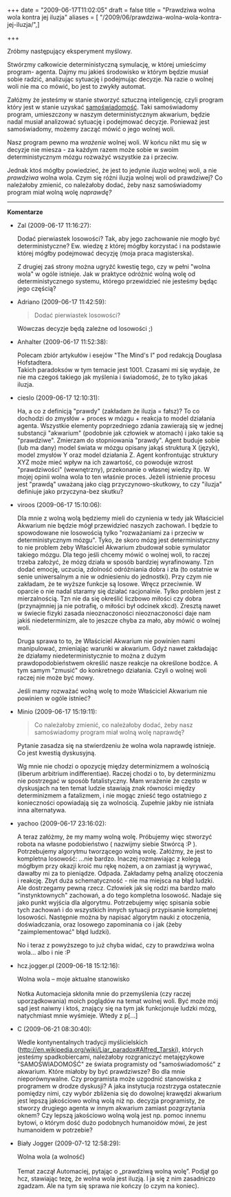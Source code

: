 +++
date = "2009-06-17T11:02:05"
draft = false
title = "Prawdziwa wolna wola kontra jej iluzja"
aliases = [ "/2009/06/prawdziwa-wolna-wola-kontra-jej-iluzja/",]

+++

Zróbmy następujący eksperyment myślowy.

Stwórzmy całkowicie deterministyczną symulację, w której umieścimy program-
agenta. Dajmy mu jakieś środowisko w którym będzie musiał sobie radzić,
analizując sytuację i podejmując decyzje. Na razie o wolnej woli nie ma co
mówić, bo jest to zwykły automat.

Załóżmy że jesteśmy w stanie stworzyć sztuczną inteligencję, czyli program
który jest w stanie uzyskać
[samoświadomość](http://pl.wikipedia.org/wiki/Samo%C5%9Bwiadomo%C5%9B%C4%87).
Taki samoświadomy program, umieszczony w naszym deterministycznym akwarium,
będzie nadal musiał analizować sytuację i podejmować decyzje. Ponieważ jest
samoświadomy, możemy zacząć mówić o jego wolnej woli.

Nasz program pewno ma _wrażenie_ wolnej woli. W końcu nikt mu się w decyzje
nie miesza - za każdym razem może sobie w swoim deterministycznym mózgu
rozważyć wszystkie za i przeciw.

Jednak ktoś mógłby powiedzieć, że jest to jedynie _iluzja_ wolnej woli, a nie
_prawdziwa_ wolna wola. Czym się różni iluzja wolnej woli od prawdziwej? Co
należałoby zmienić, co należałoby dodać, żeby nasz samoświadomy program miał
wolną wolę _naprawdę?_

----
**Komentarze**

* Zal (2009-06-17 11:16:27): <p>Dodać pierwiastek losowości? Tak, aby jego
  zachowanie nie mogło być deterministyczne? Ew. wiedzę z której mógłby
  korzystać i na podstawie której mógłby podejmować decyzję (moja praca
  magisterska).</p>  <p>Z drugiej zaś strony można ugryźć kwestię tego, czy w
  pełni "wolna wola" w ogóle istnieje. Jak w praktyce odróżnić wolną wolę od
  deterministycznego systemu, którego przewidzieć nie jesteśmy będąc jego
  częścią?</p>
* Adriano (2009-06-17 11:42:59): <blockquote> <p>Dodać pierwiastek
  losowości?</p> </blockquote>  <p>Wówczas decyzje będą zależne od losowości
  ;)</p>
* Anhalter (2009-06-17 11:52:38): <p>Polecam zbiór artykułów i esejów "The
  Mind's I" pod redakcją Douglasa Hofstadtera.<br /> Takich paradoksów w tym
  temacie jest 1001. Czasami mi się wydaje, że nie ma czegoś takiego jak
  myślenia i świadomość, że to tylko jakaś iluzja.</p>
* cieslo (2009-06-17 12:10:31): <p>Ha, a co z definicją "prawdy" (zakładam że
  iluzja = fałsz)? To co dochodzi do zmysłów + proces w mózgu + reakcja to model
  działania agenta. Wszystkie elementy poprzedniego zdania zawierają się w
  jednej substancji "akwarium" (podobnie jak człowiek w atomach) i jako takie są
  "prawdziwe". Zmierzam do stopniowania "prawdy".  Agent buduje sobie (lub ma
  dany) model świata w mózgu opisany jakąś strukturą X (język), model zmysłów Y
  oraz model działania Z. Agent konfrontując struktury XYZ może mieć wpływ na
  ich zawartość, co powoduje wzrost "prawdziwości" (wewnętrzny), przekonanie o
  własnej wiedzy itp. W mojej opinii wolna wola to ten właśnie proces. Jeżeli
  istnienie procesu jest "prawdą" uważaną jako ciąg przyczynowo-skutkowy, to czy
  "iluzja" definiuje jako przyczyna-bez skutku?</p>
* viroos (2009-06-17 15:10:06): <p>Dla mnie z wolną wolą będziemy mieli do
  czynienia w tedy jak Właściciel Akwarium nie będzie mógł przewidzieć naszych
  zachowań. I będzie to spowodowane nie losowością tylko "rozważaniami za i
  przeciw w deterministycznym mózgu". Tyko, że skoro mózg jest deterministyczny
  to nie problem żeby Właściciel Akwarium zbudował sobie symulator takiego
  mózgu. Dla tego jeśli chcemy mówić o wolnej woli, to raczej trzeba założyć, że
  mózg działa w sposób bardziej wyrafinowany. Tzn dodać emocję, uczucia,
  zdolność odróżniania dobra i zła (to ostatnie w senie uniwersalnym a nie w
  odniesieniu do jednostki). Przy czym nie zakładam, że te wyższe funkcje są
  losowe. Wręcz przeciwnie. W oparcie o nie nadal staramy się działać
  racjonalnie. Tylko problem jest z mierzalnością. Tzn nie da się określić
  liczbowo miłości czy dobra (przynajmniej ja nie potrafię, o miłości był
  odcinek xkcd). Zresztą nawet w świecie fizyki zasada nieoznaczoności
  nieoznaczoności daje nam jakiś niedeterminizm, ale to jeszcze chyba za mało,
  aby mówić o wolnej woli.</p>  <p>Druga sprawa to to, że Właściciel Akwarium
  nie powinien nami manipulować, zmieniając warunki w akwarium. Gdyż nawet
  zakładając że działamy niedeterministycznie to można z dużym
  prawdopodobieństwem określić nasze reakcje na określone bodźce. A tym samym
  "zmusić" do konkretnego  działania. Czyli o wolnej woli raczej nie może być
  mowy.</p>  <p>Jeśli mamy rozważać wolną wolę to może  Właściciel Akwarium nie
  powinien w ogóle istnieć?</p>
* Minio (2009-06-17 15:19:11): <blockquote> <p>Co należałoby zmienić, co
  należałoby dodać, żeby nasz samoświadomy program miał wolną wolę naprawdę?</p>
  </blockquote>  <p>Pytanie zasadza się na stwierdzeniu że wolna wola naprawdę
  istnieje. Co jest kwestią dyskusyjną.</p>  <p>Wg mnie nie chodzi o opozycję
  między determinizmem a wolnością (liberum arbitrium indifferentiae). Raczej
  chodzi o to, by determinizmu nie postrzegać w sposób fatalistyczny. Mam
  wrażenie że często w dyskusjach na ten temat ludzie stawiają znak równości
  między determinizmem a fatalizmem, i nie mogąc znieść tego ostatniego z
  konieczności opowiadają się za wolnością. Zupełnie jakby nie istniała inna
  alternatywa.</p>
* yachoo (2009-06-17 23:16:02): <p>A teraz załóżmy, że my mamy wolną wolę.
  Próbujemy więc stworzyć robota na własne podobieństwo ( nazwijmy siebie
  Stwórcą :P ). Potrzebujemy algorytmu tworzącego wolną wolę. Załóżmy, że jest
  to kompletna losowość: ...nie bardzo. Inaczej rozmawiając z kolegą mógłbym
  przy okazji kroić mu rękę nożem, a on zamiast ją wyrywać, dawałby mi za to
  pieniądze. Odpada. Zakładamy pełną analizę otoczenia i reakcję. Zbyt duża
  schematyczność - nie ma miejsca na błąd ludzki. Ale dostrzegamy pewną rzecz.
  Człowiek jak się rodzi ma bardzo mało "instynktownych" zachowań, a do tego
  kompletna losowość. Nadaje się jako punkt wyjścia dla algorytmu. Potrzebujemy
  więc spisania sobie tych zachowań i do wszystkich innych sytuacji przypisanie
  kompletnej losowości. Następnie można by napisać algorytm nauki z otoczenia,
  doświadczania, oraz losowego zapominania co i jak (żeby "zaimplementować" błąd
  ludzki).</p>  <p>No i teraz z powyższego to już chyba widać, czy to prawdziwa
  wolna wola... albo i nie :P</p>
* hcz.jogger.pl (2009-06-18 15:12:16): <p>Wolna wola – moje aktualne
  stanowisko<br /><br />Notka Automacieja skłoniła mnie do przemyślenia (czy
  raczej uporządkowania) moich poglądów na temat wolnej woli. Być może mój sąd
  jest naiwny i ktoś, znający się na tym jak funkcjonuje ludzki mózg,
  natychmiast mnie wyśmieje. Wtedy z p[...]</p>
* C (2009-06-21 08:30:40): <p>Wedle kontynentalnych tradycji myślicielskich
  (http://en.wikipedia.org/wiki/Liar_paradox#Alfred_Tarski), których jesteśmy
  spadkobiercami, należałoby rozgraniczyć metajęzykowe "SAMOŚWIADOMOŚĆ" ze
  świata programisty od "samoświadomość" z akwarium. Które miałoby by być
  prawdziwsze? Bo dla mnie nieporównywalne. Czy programista może uzgodnić
  stanowiska z programem w drodze dyskusji? A jaka instytucja rozstrzyga
  ostatecznie pomiędzy nimi, czy wybór zbliżenia się do dowolnej krawędzi
  akwarium jest lepszą jakościowo wolną wolą niż np. decyzja programisty, że
  stworzy drugiego agenta w innym akwarium zamiast pozgrzytania oknem? Czy
  lepszą jakościowo wolną wolą jest np. pomoc innemu bytowi, o którym dość dużo
  podobnych humanoidów mówi, że jest humanoidem w potrzebie?</p>
* Biały Jogger (2009-07-12 12:58:29): <p>Wolna wola (a wolność)<br /><br />Temat
  zaczął Automaciej, pytając o „prawdziwą wolną wolę”. Podjął go hcz, stawiając
  tezę, że wolna wola jest iluzją. I ja się z nim zasadniczo zgadzam. Ale na tym
  się sprawa nie kończy (o czym na koniec).</p>
